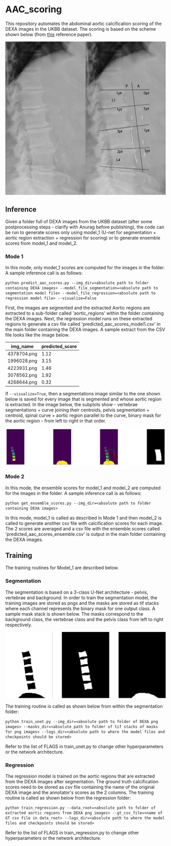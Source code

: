 # AAC_scoring

This repository automates the abdominal aortic calcification scoring of the DEXA images in the UKBB dataset. The scoring is based on the scheme shown below (from [this](https://bmcnephrol.biomedcentral.com/articles/10.1186/s12882-017-0480-2) reference paper).

![ScreenShot](images/Abdominal_aortic_calcification_quantification.png)

## Inference

Given a folder full of DEXA images from the UKBB dataset (after some postprocessing steps - clarify with Anurag before publishing), the code can be run to generate scores only using model_1 (U-net for segmentation + aortic region extraction + regression for scoring) or to generate ensemble scores from model_1 and model_2.

### Mode 1
In this mode, only model_1 scores are computed for the images in the folder. A sample inference call is as follows:

```
python predict_aac_scores.py --img_dir=<absolute path to folder containing DEXA images> --model_file_segmentation=<absolute path to segmentation model file> --model_file_regression=<absolute path to regression model file> --visualize=False
```

First, the images are segmented and the extracted Aortic regions are extracted to a sub-folder called 'aortic_regions' within the folder containing the DEXA images. Next, the regression model runs on these extracted regions to generate a csv file called 'predicted_aac_scores_model1.csv' in the main folder containing the DEXA images. A sample extract from the CSV file looks like the image below.

img_name | predicted_score
--- | --- 
4378704.png | 1.12
1996028.png | 3.15
4223931.png | 1.46
3078562.png | 1.92
4268644.png | 0.32

If ```--visualize=True```, then a segmentations image similar to the one shown below is saved for every image that is segmented and whose aortic region is extracted. In the image below, the subplots show - vertebrae segmentations + curve joining their centroids, pelvis segmentation + centroid, spinal curve + aortic region parallel to the curve, binary mask for the aortic region - from left to right in that order.

![ScreenShot](images/visualization_example.png)


### Mode 2
In this mode, the ensemble scores for model_1 and model_2 are computed for the images in the folder. A sample inference call is as follows:

```
python get_ensemble_scores.py --img_dir=<absolute path to folder containing DEXA images>
```

In this mode, model_1 is called as described in Mode 1 and then model_2 is called to generate another csv file with calcification scores for each image. The 2 scores are averaged and a csv file with the ensemble scores called 'predicted_aac_scores_ensemble.csv' is output in the main folder containing the DEXA images.


## Training
The training routines for Model_1 are described below.

### Segmentation
The segmentation is based on a 3-class U-Net architecture - pelvis, vertebrae and background. In order to train the segmentation model, the training images are stored as pngs and the masks are stored as tif stacks where each channel represents the binary mask for one output class. A sample mask stack is shown below. The masks correspond to the background class, the vertebrae class and the pelvis class from left to right respectively.

![ScreenShot](images/annotation_masks.png)

The training routine is called as shown below from within the segmentation folder:

```
python train_unet.py --img_dir=<absolute path to folder of DEXA png images> --masks_dir=<absolute path to folder of tif stacks of masks for png images> --logs_dir=<absolute path to where the model files and checkpoints should be stored>
```

Refer to the list of FLAGS in train_unet.py to change other hyperparameters or the network architecture.

### Regression
The regression model is trained on the aortic regions that are extracted from the DEXA images after segmentation. The ground truth calcification scores need to be stored as csv file containing the name of the original DEXA image and the annotator's scores as the 2 columns. The training routine is called as shown below from the regression folder:

```
python train_regression.py --data_root=<absolute path to folder of extracted aortic regions from DEXA png images> --gt_csv_file=<name of GT csv file in data_root> --logs_dir=<absolute path to where the model files and checkpoints should be stored>
```

Refer to the list of FLAGS in train_regression.py to change other hyperparameters or the network architecture.


